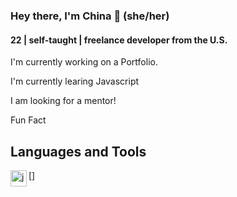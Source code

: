### Hey there, I'm China :grimacing: (she/her)

#### 22 | self-taught | freelance developer from the U.S.

I'm currently working on a Portfolio.

I'm currently learing Javascript

I am looking for a mentor!

Fun Fact


<!-- Languages and Tools > -->

## Languages and Tools 

[<img align="left" alt="javascript" width="26px" src="/images/javascript_icon.png" />]

<!--
**mschinagaines/mschinagaines** is a ✨ _special_ ✨ repository because its `README.md` (this file) appears on your GitHub profile.

Here are some ideas to get you started:

- 🔭 I’m currently working on ...
- 🌱 I’m currently learning ...
- 👯 I’m looking to collaborate on ...
- 🤔 I’m looking for help with ...
- 💬 Ask me about ...
- 📫 How to reach me: ...
- 😄 Pronouns: ...
- ⚡ Fun fact: ...
-->
